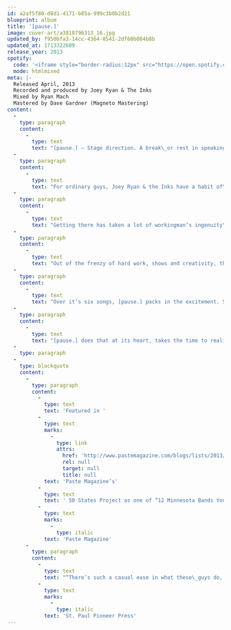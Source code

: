 ```yaml
---
id: a2af5f80-d8d1-4171-b85a-999c3b0b2d21
blueprint: album
title: '[pause.]'
image: cover-art/a3818796313_16.jpg
updated_by: f950bfa3-14cc-4364-8541-2df60b084b8b
updated_at: 1713322689
release_year: 2013
spotify:
  code: '<iframe style="border-radius:12px" src="https://open.spotify.com/embed/album/0CgUgJEg03tMQNpK7SMrPG?utm_source=generator&theme=0" width="100%" height="352" frameBorder="0" allowfullscreen="" allow="autoplay; clipboard-write; encrypted-media; fullscreen; picture-in-picture" loading="lazy"></iframe>'
  mode: htmlmixed
meta: |-
  Released April, 2013
  Recorded and produced by Joey Ryan & The Inks
  Mixed by Ryan Mach
  Mastered by Dave Gardner (Magneto Mastering)
content:
  -
    type: paragraph
    content:
      -
        type: text
        text: "[pause.] – Stage direction. A break\_or rest in speaking or reading\_to emphasize meaning."
  -
    type: paragraph
    content:
      -
        type: text
        text: "For ordinary guys, Joey Ryan & the Inks have a habit of\_making extraordinary music. Over the past five years, Joey\_Ryan, brothers Matt and Chris Mitchell, Ryan Mach, and\_Tim Dickson have solidified their place on local airwaves\_and stages and as the go-to band for catchy pop tunes with\_60s sunshine beats, with slivers of doo-wop on top of smart\_instrumental progression, topped by Ryan’s crystal-clear,\_bittersweet vocals."
  -
    type: paragraph
    content:
      -
        type: text
        text: "Getting there has taken a lot of workingman’s ingenuity\_– recording around work schedules, setting up a studio in\_Ryan’s basement, and relying on the support and patience\_of friends and girlfriends. The music with a mutual respect\_and collaboration between the bandmates, and the pleasure\_of playing has paid off for the Inks. The two full length\_records under their belt have been popular and critically\_acclaimed; 2009’s Well, Here We Are Then as a Top 10 Local\_Release in both the St. Paul Pioneer Press and Minneapolis\_Star Tribune and 2011’s Dennis Lane recognized by the St.\_Paul Pioneer Press as the #1 Minnesota release of the year."
  -
    type: paragraph
    content:
      -
        type: text
        text: "Out of the frenzy of hard work, shows and creativity, the\_third release from Joey Ryan & the Inks rises above. A six-\_song EP titled [pause.], due in May 2013, takes its title’s\_advice and gives the work of the past years the space to\_breathe, grow and move on. More layered, psychedelic and\_narrative, the characters and imagery of [pause.] come along\_with a transformative confidence, populated with egos and\_love affairs that are at once recognizable and universal."
  -
    type: paragraph
    content:
      -
        type: text
        text: "Over it’s six songs, [pause.] packs in the excitement. Sweet-ness gets a turn in the lead single “Of A Feather” while “A\_Pompous Chorus Line” skews between light and dark and\_“The Transfiguration of Mr. Wolf” charts challenge and\_transformation. The more shimmering indie-pop “A Lonely\_Spark” recalls the best of Ben Gibbard, “Loose Ends” offers\_up mutual dissolution with a twist and album closer “For A\_Minute” takes a slow gospel survey of trying to fit in, turn-\_ing into a joyful invitation to enjoy the moment as it lasts."
  -
    type: paragraph
    content:
      -
        type: text
        text: "[pause.] does that at its heart, takes the time to realize that\_meaning is made through music, through the performance\_and creativity there is joy and the regularity of life falls away.\_If Joey Ryan & the Inks are the ordinary guys their laidback\_demeanor makes them out to be, their music makes them\_extraordinary. [pause.] celebrates the look forward, and\_takes us along for the ride."
  -
    type: paragraph
  -
    type: blockquote
    content:
      -
        type: paragraph
        content:
          -
            type: text
            text: 'Featured in '
          -
            type: text
            marks:
              -
                type: link
                attrs:
                  href: 'http://www.pastemagazine.com/blogs/lists/2013/07/12-minnesota-bands-you-should-listen-to-now.html'
                  rel: null
                  target: null
                  title: null
            text: 'Paste Magazine’s'
          -
            type: text
            text: ' 50 States Project as one of “12 Minnesota Bands You Should Listen To Now” – '
          -
            type: text
            marks:
              -
                type: italic
            text: 'Paste Magazine'
      -
        type: paragraph
        content:
          -
            type: text
            text: "“There’s such a casual ease in what these\_guys do, they make elegance feel nearly\_effortless.” – "
          -
            type: text
            marks:
              -
                type: italic
            text: 'St. Paul Pioneer Press'
---
```

